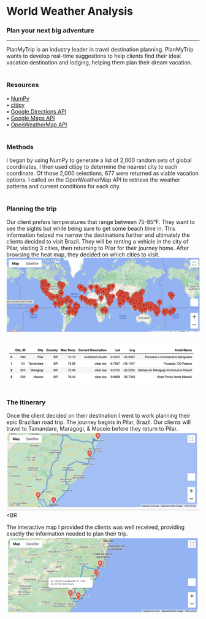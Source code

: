 # World Weather Analysis
### Plan your next big adventure
-----
PlanMyTrip is an industry leader in travel destination planning. PlanMyTrip wants to develop real-time suggestions to help clients find their ideal vacation destination and lodging, helping them plan their dream vacation.
<BR>
<BR>
### Resources
  • <a href="https://numpy.org/doc/stable/index.html">NumPy</a><BR>
  • <a href="https://pypi.org/project/citipy/">citipy</a><br>
  • <a href="https://developers.google.com/maps/documentation/directions/overview">Google Directions API</a><BR>
  • <a href="https://developers.google.com/maps/documentation/places/web-service/overview">Google Maps API</a><BR>
  • <a href="https://openweathermap.org/api">OpenWeatherMap API</a>
  <BR>
  <BR>
  
### Methods
I began by using NumPy to generate a list of 2,000 random sets of global coordinates, I then used citipy to determine the nearest city to each coordinate. Of those 2,000 selections, 677 were returned as viable vacation options. I called on the OpenWeatherMap API to retrieve the weather patterns and current conditions for each city.
<BR><BR>

### Planning the trip
Our client prefers temperatures that range between 75-85°F. They want to see the sights but while being sure to get some beach time in. This information helped me narrow the destinations further and ultimately the clients decided to visit Brazil. They will be renting a vehicle in the city of Pilar, visiting 3 cities, then returning to Pilar for their journey home. After browsing the heat map, they decided on which cities to visit. <BR>
<img src="https://github.com/meggrooms/World_Weather_Analysis/blob/main/Figures/Heat_Map.png">  
  
<BR>
<img src="https://github.com/meggrooms/World_Weather_Analysis/blob/main/Figures/DF-all_four.png">
  <BR><BR>
  
### The itinerary
Once the client decided on their destination I went to work planning their epic Brazilian road trip. The journey begins in Pilar, Brazil. Our clients will travel to Tamandare, Maragogi, & Maceio before they return to Pilar.
<br>
<img src="https://github.com/meggrooms/World_Weather_Analysis/blob/main/Vacation_Itinerary/WeatherPy_travel_map.png">
    <BR><BR
            
The interactive map I provided the clients was well received, providing exactly the information needed to plan their trip.<BR>
<img src="https://github.com/meggrooms/World_Weather_Analysis/blob/main/Vacation_Itinerary/WeatherPy_travel_map_markers.png">
      <BR><BR>

